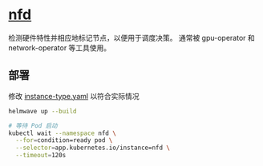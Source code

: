 # [nfd](https://github.com/kubernetes-sigs/node-feature-discovery)

检测硬件特性并相应地标记节点，以便用于调度决策。 通常被 gpu-operator 和 network-operator 等工具使用。

## 部署

修改 [instance-type.yaml](./instance-type.yaml) 以符合实际情况

```bash
helmwave up --build

# 等待 Pod 启动
kubectl wait --namespace nfd \
  --for=condition=ready pod \
  --selector=app.kubernetes.io/instance=nfd \
  --timeout=120s
```
